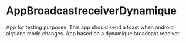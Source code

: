 # AppBroadcastreceiverDynamique
App for testing purposes. 
This app should send a toast when android airplane mode changes. 
App based on a dynamique broadcast receiver.
